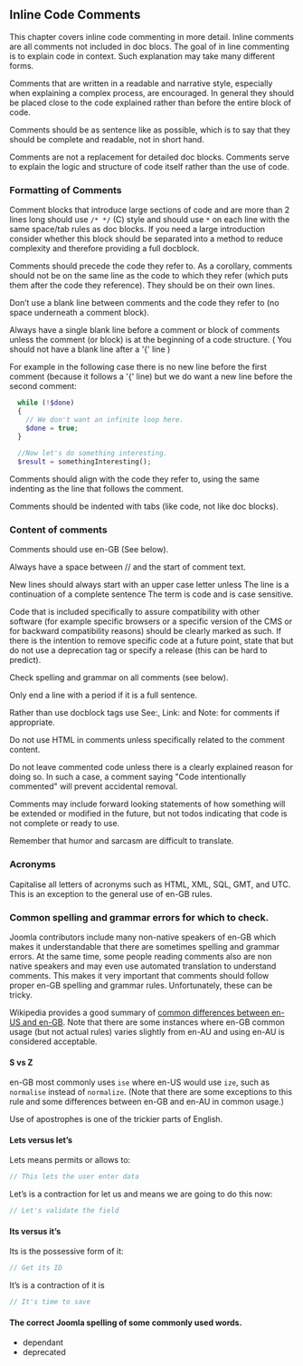 ## Inline Code Comments

This chapter covers inline code commenting in more detail. Inline comments are all comments not included in doc blocs. The goal of in line commenting is to explain code in context. Such explanation may take many different forms.

Comments that are written in a readable and narrative style, especially when explaining a complex process, are encouraged. In general they should be placed close to the code explained rather than before the entire block of code.

Comments should be as sentence like as possible, which is to say that they should be complete and readable, not in short hand.

Comments are not a replacement for detailed doc blocks. Comments serve to explain the logic and structure of code itself rather than the use of code.

### Formatting of Comments

Comment blocks that introduce large sections of code and are more than 2 lines long should use `/* */` (C) style and should use `*` on each line with the same space/tab rules as doc blocks. If you need a large introduction consider whether this block should be separated into a method to reduce complexity and therefore providing a full docblock.

Comments should precede the code they refer to. As a corollary, comments should not be on the same line as the code to which they refer (which puts them after the code they reference). They should be on their own lines.

Don’t use a blank line between comments and the code they refer to (no space underneath a comment block).

Always have a single blank line before a comment or block of comments unless the comment (or block) is at the beginning of a code structure. ( You should not have a blank line after a '{' line )

For example in the following case there is no new line before the first comment (because it follows a '{' line) but we do want a new line before the second comment:

```php
  while (!$done)
  {
    // We don't want an infinite loop here.
    $done = true;
  }
  
  //Now let's do something interesting.
  $result = somethingInteresting();
```

Comments should align with the code they refer to, using the same indenting as the line that follows the comment.

Comments should be indented with tabs (like code, not like doc blocks).

### Content of comments

Comments should use en-GB (See below).

Always have a space between // and the start of comment text.

New lines should always start with an upper case letter unless The line is a continuation of a complete sentence The term is code and is case sensitive.

Code that is included specifically to assure compatibility with other software (for example specific browsers or a specific version of the CMS or for backward compatibility reasons) should be clearly marked as such. If there is the intention to remove specific code at a future point, state that but do not use a deprecation tag or specify a release (this can be hard to predict).

Check spelling and grammar on all comments (see below).

Only end a line with a period if it is a full sentence.

Rather than use docblock tags use See:, Link: and Note: for comments if appropriate.

Do not use HTML in comments unless specifically related to the comment content.

Do not leave commented code unless there is a clearly explained reason for doing so. In such a case, a comment saying "Code intentionally commented" will prevent accidental removal.

Comments may include forward looking statements of how something will be extended or modified in the future, but not todos indicating that code is not complete or ready to use.

Remember that humor and sarcasm are difficult to translate.

### Acronyms

Capitalise all letters of acronyms such as HTML, XML, SQL, GMT, and UTC. This is an exception to the general use of en-GB rules.

### Common spelling and grammar errors for which to check.

Joomla contributors include many non-native speakers of en-GB which makes it understandable that there are sometimes spelling and grammar errors. At the same time, some people reading comments also are non native speakers and may even use automated translation to understand comments. This makes it very important that comments should follow proper en-GB spelling and grammar rules. Unfortunately, these can be tricky.

Wikipedia provides a good summary of [common differences between en-US and en-GB](http://en.wikipedia.org/wiki/American_and_British_English_spelling_differences). Note that there are some instances where en-GB common usage (but not actual rules) varies slightly from en-AU and using en-AU is considered acceptable.

#### S vs Z

en-GB most commonly uses `ise` where en-US would use `ize`, such as `normalise` instead of `normalize`. (Note that there are some exceptions to this rule and some differences between en-GB and en-AU in common usage.)

Use of apostrophes is one of the trickier parts of English.

#### Lets versus let’s

Lets means permits or allows to:

```php
// This lets the user enter data
```

Let’s is a contraction for let us and means we are going to do this now:

```php
// Let's validate the field
```

#### Its versus it’s

Its is the possessive form of it:

```php
// Get its ID
```

It’s is a contraction of it is

```php
// It's time to save
```

#### The correct Joomla spelling of some commonly used words.

-   dependant
-	deprecated

